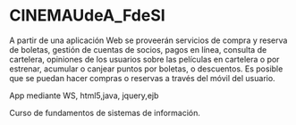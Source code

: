  CINEMAUdeA_FdeSI
============

A partir de una aplicación Web se proveerán servicios de compra y reserva de boletas, gestión de cuentas de socios, pagos en línea, consulta de cartelera, opiniones de los usuarios sobre las películas en cartelera o por estrenar, acumular o canjear puntos por boletas, o descuentos. Es posible que se puedan hacer compras o reservas a través del móvil del usuario.

App mediante WS, html5,java, jquery,ejb

Curso de fundamentos de sistemas de información.
